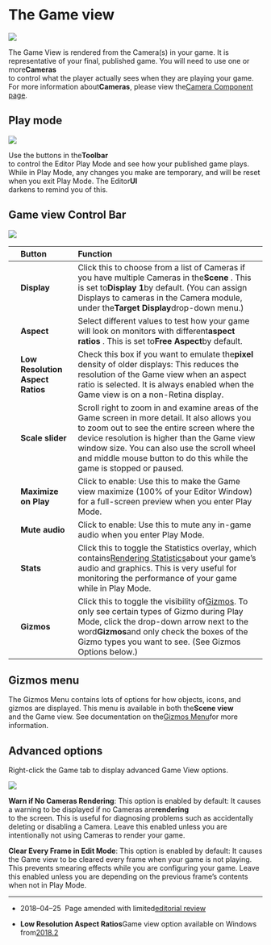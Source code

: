 # The Game view

![](https://docs.unity3d.com/2019.2/Documentation/uploads/Main/GameView.jpg)

The Game View is rendered from the Camera\(s\) in your game. It is representative of your final, published game. You will need to use one or more**Cameras**  
to control what the player actually sees when they are playing your game. For more information about**Cameras**, please view the[Camera Component page](https://docs.unity3d.com/2019.2/Documentation/Manual/class-Camera.html).

## Play mode

![](https://docs.unity3d.com/2019.2/Documentation/uploads/Main/Editor-PlayButtons.png)

Use the buttons in the**Toolbar**  
to control the Editor Play Mode and see how your published game plays. While in Play Mode, any changes you make are temporary, and will be reset when you exit Play Mode. The Editor**UI**  
darkens to remind you of this.

## Game view Control Bar

![](https://docs.unity3d.com/2019.2/Documentation/uploads/Main/GameViewControlBar.png)

|  | **Button** | **Function** |
| :--- | :--- | :--- |
|  | **Display** | Click this to choose from a list of Cameras if you have multiple Cameras in the**Scene** . This is set to**Display 1**by default. \(You can assign Displays to cameras in the Camera module, under the**Target Display**drop-down menu.\) |
|  | **Aspect** | Select different values to test how your game will look on monitors with different**aspect ratios** . This is set to**Free Aspect**by default. |
|  | **Low Resolution Aspect Ratios** | Check this box if you want to emulate the**pixel** density of older displays: This reduces the resolution of the Game view when an aspect ratio is selected. It is always enabled when the Game view is on a non-Retina display. |
|  | **Scale slider** | Scroll right to zoom in and examine areas of the Game screen in more detail. It also allows you to zoom out to see the entire screen where the device resolution is higher than the Game view window size. You can also use the scroll wheel and middle mouse button to do this while the game is stopped or paused. |
|  | **Maximize on Play** | Click to enable: Use this to make the Game view maximize \(100% of your Editor Window\) for a full-screen preview when you enter Play Mode. |
|  | **Mute audio** | Click to enable: Use this to mute any in-game audio when you enter Play Mode. |
|  | **Stats** | Click this to toggle the Statistics overlay, which contains[Rendering Statistics](https://docs.unity3d.com/2019.2/Documentation/Manual/RenderingStatistics.html)about your game’s audio and graphics. This is very useful for monitoring the performance of your game while in Play Mode. |
|  | **Gizmos**  | Click this to toggle the visibility of[Gizmos](https://docs.unity3d.com/2019.2/Documentation/Manual/GizmosMenu.html). To only see certain types of Gizmo during Play Mode, click the drop-down arrow next to the word**Gizmos**and only check the boxes of the Gizmo types you want to see. \(See Gizmos Options below.\) |

## Gizmos menu

The Gizmos Menu contains lots of options for how objects, icons, and gizmos are displayed. This menu is available in both the**Scene view**  
and the Game view. See documentation on the[Gizmos Menu](https://docs.unity3d.com/2019.2/Documentation/Manual/GizmosMenu.html)for more information.

## Advanced options

Right-click the Game tab to display advanced Game View options.

![](https://docs.unity3d.com/2019.2/Documentation/uploads/Main/GameView-AdvancedOptions.png)

**Warn if No Cameras Rendering**: This option is enabled by default: It causes a warning to be displayed if no Cameras are**rendering**  
to the screen. This is useful for diagnosing problems such as accidentally deleting or disabling a Camera. Leave this enabled unless you are intentionally not using Cameras to render your game.

**Clear Every Frame in Edit Mode**: This option is enabled by default: It causes the Game view to be cleared every frame when your game is not playing. This prevents smearing effects while you are configuring your game. Leave this enabled unless you are depending on the previous frame’s contents when not in Play Mode.

---

* 2018–04–25  Page amended with limited[editorial review](https://docs.unity3d.com/2019.2/Documentation/Manual/DocumentationEditorialReview.html)

* **Low Resolution Aspect Ratios**Game view option available on Windows from[2018.2](https://docs.unity3d.com/2018.2/Documentation/Manual/30_search.html?q=newin20182)

  


